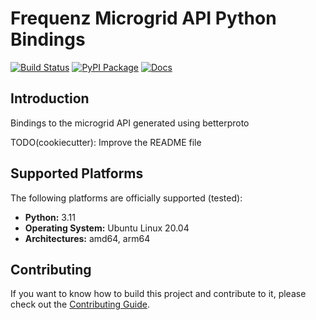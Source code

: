 # Frequenz Microgrid API Python Bindings

[![Build Status](https://github.com/frequenz-floss/frequenz-microgrid-betterproto-python/actions/workflows/ci.yaml/badge.svg)](https://github.com/frequenz-floss/frequenz-microgrid-betterproto-python/actions/workflows/ci.yaml)
[![PyPI Package](https://img.shields.io/pypi/v/frequenz-microgrid-betterproto)](https://pypi.org/project/frequenz-microgrid-betterproto/)
[![Docs](https://img.shields.io/badge/docs-latest-informational)](https://frequenz-floss.github.io/frequenz-microgrid-betterproto-python/)

## Introduction

Bindings to the microgrid API generated using betterproto

TODO(cookiecutter): Improve the README file

## Supported Platforms

The following platforms are officially supported (tested):

- **Python:** 3.11
- **Operating System:** Ubuntu Linux 20.04
- **Architectures:** amd64, arm64

## Contributing

If you want to know how to build this project and contribute to it, please
check out the [Contributing Guide](CONTRIBUTING.md).
